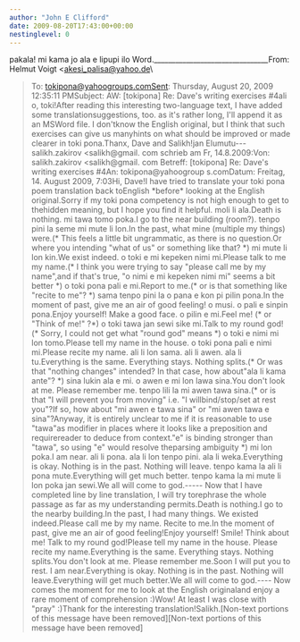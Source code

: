 ```yaml
---
author: "John E Clifford"
date: 2009-08-20T17:43:00+00:00
nestinglevel: 0
---
```

pakala! mi kama jo ala e lipupi ilo Word.\_\_\_\_\_\_\_\_\_\_\_\_\_\_\_\_\_\_\_\_\_\_\_\_\_\_\_\_\_\_\_\_From: Helmut Voigt <[akesi_palisa@yahoo.de](mailto://akesi_palisa@yahoo.de)\
>To: [tokipona@yahoogroups.comSent](mailto://tokipona@yahoogroups.comSent): Thursday, August 20, 2009 12:35:11 PMSubject: AW: \[tokipona\] Re: Dave's writing exercises #4ali o, toki!After reading this interesting two-language text, I have added some translationsuggestions, too. as it's rather long, I'll append it as an MSWord file. I don'tknow the English original, but I think that such exercises can give us manyhints on what should be improved or made clearer in toki pona.Thanx, Dave and Salikh!jan Elumutu---
 salikh.zakirov <salikh@gmail. com
> schrieb am Fr, 14.8.2009:Von: salikh.zakirov <salikh@gmail. com
>Betreff: \[tokipona\] Re: Dave's writing exercises #4An: tokipona@yahoogroup s.comDatum: Freitag, 14. August 2009, 7:03Hi, Dave!I have tried to translate your toki pona poem translation back toEnglish \*before\* looking at the English original.Sorry if my toki pona competency is not high enough to get to thehidden meaning, but I hope you find it helpful.
> moli li ala.Death is nothing.
> mi tawa tomo poka.I go to the near building (room?).
> tenpo pini la seme mi mute li lon.In the past, what mine (multiple my things) were.(\* This feels a little bit ungrammatic, as there is no question.Or where you intending "what of us" or something like that? \*)
> mi mute li lon kin.We exist indeed.
> o toki e mi kepeken nimi mi.Please talk to me my name.(\* I think you were trying to say "please call me by my name",and if that's true, "o nimi e mi kepeken nimi mi" seems a bit better \*)
> o toki pona pali e mi.Report to me.(\* or is that something like "recite to me"? \*)
> sama tenpo pini la o pana e kon pi pilin pona.In the moment of past, give me an air of good feeling!
> o musi. o pali e sinpin pona.Enjoy yourself! Make a good face.
> o pilin e mi.Feel me! (\* or "Think of me!" ?\*)
> o toki tawa jan sewi sike mi.Talk to my round god!(\* Sorry, I could not get what "round god" means \*)
> o toki e nimi mi lon tomo.Please tell my name in the house.
> o toki pona pali e nimi mi.Please recite my name.
> ali li lon sama. ali li awen. ala li tu.Everything is the same. Everything stays. Nothing splits.(\* Or was that "nothing changes" intended? In that case, how about"ala li kama ante"? \*)
> sina lukin ala e mi. o awen e mi lon lawa sina.You don't look at me. Please remember me.
> tenpo lili la mi awen tawa sina.(\* or is that "I will prevent you from moving" i.e. "I willbind/stop/set at rest you"?If so, how about "mi awen e tawa sina" or "mi awen tawa e sina"?Anyway, it is entirely unclear to me if it is reasonable to use "tawa"as modifier in places where it looks like a preposition and requirereader to deduce from context."e" is binding stronger than "tawa", so using "e" would resolve theparsing ambiguity \*)
> mi lon poka.I am near.
> ali li pona. ala li lon tenpo pini. ala li weka.Everything is okay. Nothing is in the past. Nothing will leave.
> tenpo kama la ali li pona mute.Everything will get much better.
> tenpo kama la mi mute li lon poka jan sewi.We all will come to god.-----
Now that I have completed line by line translation, I will try torephrase the whole passage as far as my understanding permits.Death is nothing.I go to the nearby building.In the past, I had many things. We existed indeed.Please call me by my name. Recite to me.In the moment of past, give me an air of good feeling!Enjoy yourself! Smile! Think about me! Talk to my round god!Please tell my name in the house. Please recite my name.Everything is the same. Everything stays. Nothing splits.You don't look at me. Please remember me.Soon I will put you to rest. I am near.Everything is okay. Nothing is in the past. Nothing will leave.Everything will get much better.We all will come to god.----
Now comes the moment for me to look at the English originaland enjoy a rare moment of comprehension :)Wow! At least I was close with "pray" :)Thank for the interesting translation!Salikh.\[Non-text portions of this message have been removed\]\[Non-text portions of this message have been removed\]